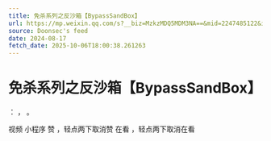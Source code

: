 ```yaml
---
title: 免杀系列之反沙箱【BypassSandBox】
url: https://mp.weixin.qq.com/s?__biz=MzkzMDQ5MDM3NA==&mid=2247485122&idx=1&sn=f7fa4de8bce9b8152755c70637ef9a60
source: Doonsec's feed
date: 2024-08-17
fetch_date: 2025-10-06T18:00:38.261263
---
```


# 免杀系列之反沙箱【BypassSandBox】

：
，
。

视频
小程序
赞
，轻点两下取消赞
在看
，轻点两下取消在看